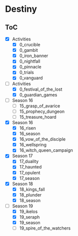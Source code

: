 # Destiny

## ToC

- [x] Activities
    - [x] 0_crucible
    - [x] 0_gambit
    - [x] 0_iron_banner
    - [x] 0_nightfall
    - [x] 0_pinnacle
    - [x] 0_trials
    - [x] 0_vanguard
- [ ] Activities
    - [x] 0_festival_of_the_lost
    - [x] 0_guardian_games
- [ ] Season 16
    - [ ] 15_grasp_of_avarice
    - [ ] 15_prophecy_dungeon
    - [ ] 15_treasure_hoard
- [x] Season 16
    - [x] 16_risen
    - [x] 16_season
    - [x] 16_vow_of_the_disciple
    - [x] 16_wellspring
    - [x] 16_witch_queen_campaign
- [x] Season 17
    - [x] 17_duality
    - [x] 17_haunted
    - [x] 17_opulent
    - [x] 17_season
- [x] Season 18
    - [x] 18_kings_fall
    - [x] 18_plunder
    - [x] 18_season
- [ ] Season 19
    - [x] 19_ikelos
    - [x] 19_seraph
    - [x] 19_season
    - [ ] 19_spire_of_the_watchers
